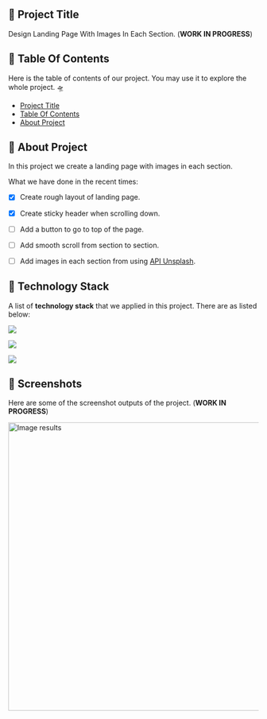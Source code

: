 <!-- START Project Title -->
## 📓 Project Title
Design Landing Page With Images In Each Section. (**WORK IN PROGRESS**)
<!-- END Project Title -->

<!-- START Table Of Contents -->
## 📌 Table Of Contents
Here is the table of contents of our project. You may use it to explore the whole project. 🛸

- [Project Title](#-project-title)
- [Table Of Contents](#-table-of-contents)
- [About Project](#-about-project)

<a align="right" href="#-project-title">
  <img align="right" width="16" src="https://user-images.githubusercontent.com/92319348/202473243-8f547c67-ab8a-4fb1-821e-75e83ff6b097.png" />
</a>
<!-- END Table Of Contents -->

<!-- START About Project -->
## 📢 About Project
In this project we create a landing page with images in each section.

What we have done in the recent times:
* [x] Create rough layout of landing page.
* [x] Create sticky header when scrolling down.
* [ ] Add a button to go to top of the page.
* [ ] Add smooth scroll from section to section.
* [ ] Add images in each section from using [API Unsplash](https://unsplash.com/).


<a align="right" href="#-project-title">
  <img align="right" width="16" src="https://user-images.githubusercontent.com/92319348/202473243-8f547c67-ab8a-4fb1-821e-75e83ff6b097.png" />
</a>
<!-- END About Project -->

<!-- START Technology Stack -->
## 🚀 Technology Stack
A list of **technology stack** that we applied in this project. There are as listed below:

<p align="left">
  <a href="https://skillicons.dev">
    <img src="https://skillicons.dev/icons?i=html,css,javascript" />
  </a>
</p>
<p align="left">
  <a href="https://skillicons.dev">
    <img src="https://skillicons.dev/icons?i=nextjs,tailwind" />
  </a>
</p>
<p align="left">
  <a href="https://skillicons.dev">
    <img src="https://skillicons.dev/icons?i=vscode" />
  </a>
</p>

<a align="right" href="#-project-title">
  <img align="right" width="16" src="https://user-images.githubusercontent.com/92319348/202473243-8f547c67-ab8a-4fb1-821e-75e83ff6b097.png" />
</a>
<!-- END Technology Stack -->

<!-- START Screenshots -->
## 📸 Screenshots
Here are some of the screenshot outputs of the project. (**WORK IN PROGRESS**)

<img width="580" alt="Image results" src="https://user-images.githubusercontent.com/92319348/203851239-7b1ededc-363a-4ca0-8746-69c162eaeccf.jpg">


<a align="right" href="#-project-title">
  <img align="right" width="16" src="https://user-images.githubusercontent.com/92319348/202473243-8f547c67-ab8a-4fb1-821e-75e83ff6b097.png" />
</a>
<!-- END Screenshots -->


